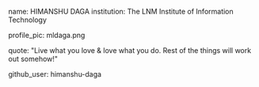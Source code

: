 name: HIMANSHU DAGA
institution: The LNM Institute of Information Technology

profile_pic: mldaga.png

quote: "Live what you love & love what you do. Rest of the things will work out somehow!"

github_user: himanshu-daga
